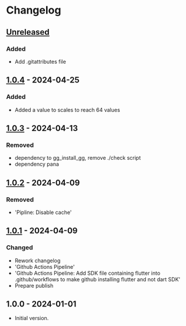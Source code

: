# Changelog

## [Unreleased]

### Added

- Add .gitattributes file

## [1.0.4] - 2024-04-25

### Added

- Added a value to scales to reach 64 values

## [1.0.3] - 2024-04-13

### Removed

- dependency to gg\_install\_gg, remove ./check script
- dependency pana

## [1.0.2] - 2024-04-09

### Removed

- 'Pipline: Disable cache'

## [1.0.1] - 2024-04-09

### Changed

- Rework changelog
- 'Github Actions Pipeline'
- 'Github Actions Pipeline: Add SDK file containing flutter into .github/workflows to make github installing flutter and not dart SDK'
- Prepare publish

## 1.0.0 - 2024-01-01

- Initial version.

[Unreleased]: https://github.com/inlavigo/gg_midi_vars/compare/1.0.4...HEAD
[1.0.4]: https://github.com/inlavigo/gg_midi_vars/compare/1.0.3...1.0.4
[1.0.3]: https://github.com/inlavigo/gg_midi_vars/compare/1.0.2...1.0.3
[1.0.2]: https://github.com/inlavigo/gg_midi_vars/compare/1.0.1...1.0.2
[1.0.1]: https://github.com/inlavigo/gg_midi_vars/compare/1.0.0...1.0.1
